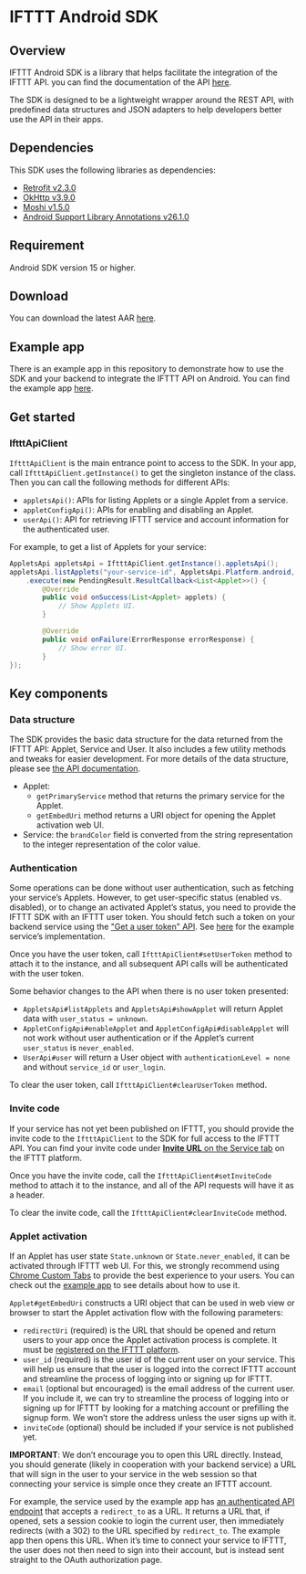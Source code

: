 # IFTTT Android SDK
## Overview
IFTTT Android SDK is a library that helps facilitate the integration of the IFTTT API. you can find the documentation of the API [here](https://platform.ifttt.com/docs/embedding_applets).

The SDK is designed to be a lightweight wrapper around the REST API, with predefined data structures and JSON adapters to help developers better use the API in their apps.

## Dependencies
This SDK uses the following libraries as dependencies:
* [Retrofit v2.3.0](http://square.github.io/retrofit/)
* [OkHttp v3.9.0](http://square.github.io/okhttp/)
* [Moshi v1.5.0](https://github.com/square/moshi)
* [Android Support Library Annotations v26.1.0](https://developer.android.com/topic/libraries/support-library/packages.html#annotations)

## Requirement
Android SDK version 15 or higher.

## Download
You can download the latest AAR [here](https://github.com/IFTTT/IFTTTSDK-Android/raw/master/library/ifttt-sdk.aar).

## Example app
There is an example app in this repository to demonstrate how to use the SDK and your backend to integrate the IFTTT API on Android. You can find the example app [here](https://github.com/IFTTT/IFTTTSDK-Android/tree/master/app).


## Get started
### IftttApiClient
`IftttApiClient` is the main entrance point to access to the SDK. In your app, call `IftttApiClient.getInstance()` to get the singleton instance of the class. Then you can call the following methods for different APIs:
* `appletsApi()`: APIs for listing Applets or a single Applet from a service.
* `appletConfigApi()`: APIs for enabling and disabling an Applet.
* `userApi()`: API for retrieving IFTTT service and account information for the authenticated user.

For example, to get a list of Applets for your service:
```java
AppletsApi appletsApi = IftttApiClient.getInstance().appletsApi();
appletsApi.listApplets("your-service-id", AppletsApi.Platform.android, AppletsApi.Order.enabled_count_asc)
    .execute(new PendingResult.ResultCallback<List<Applet>>() {
        @Override
        public void onSuccess(List<Applet> applets) {
            // Show Applets UI.
        }

        @Override
        public void onFailure(ErrorResponse errorResponse) {
            // Show error UI.
        }
});
```

## Key components
### Data structure
The SDK provides the basic data structure for the data returned from the IFTTT API: Applet, Service and User. It also includes a few utility methods and tweaks for easier development. For more details of the data structure, please see [the API documentation](https://platform.ifttt.com/docs/embedding_applets#list-applets).
* Applet:
    * `getPrimaryService` method that returns the primary service for the Applet.
    * `getEmbedUri` method returns a URI object for opening the Applet activation web UI.
* Service: the `brandColor` field is converted from the string representation to the integer representation of the color value.

### Authentication
Some operations can be done without user authentication, such as fetching your service’s Applets. However, to get user-specific status (enabled vs. disabled), or to change an activated Applet’s status, you need to provide the IFTTT SDK with an IFTTT user token. You should fetch such a token on your backend service using the ["Get a user token" API](https://platform.ifttt.com/docs/embedding_applets#get-a-user-token). See [here](https://github.com/IFTTT/ifttt-api-example/blob/master/controllers/mobile_api_controller.rb#L39) for the example service’s implementation.

Once you have the user token, call `IftttApiClient#setUserToken` method to attach it to the instance, and all subsequent API calls will be authenticated with the user token.

Some behavior changes to the API when there is no user token presented:
* `AppletsApi#listApplets` and `AppletsApi#showApplet` will return Applet data with `user_status = unknown`.
* `AppletConfigApi#enableApplet` and `AppletConfigApi#disableApplet` will not work without user authentication or if the Applet’s current `user_status` is `never_enabled`.
* `UserApi#user` will return a User object with `authenticationLevel = none` and without `service_id` or `user_login`.

To clear the user token, call `IftttApiClient#clearUserToken` method.

### Invite code
If your service has not yet been published on IFTTT, you should provide the invite code to the `IftttApiClient` to the SDK for full access to the IFTTT API. You can find your invite code under [**Invite URL** on the Service tab](https://platform.ifttt.com/mkt/general) on the IFTTT platform.

Once you have the invite code, call the `IftttApiClient#setInviteCode` method to attach it to the instance, and all of the API requests will have it as a header.

To clear the invite code, call the `IftttApiClient#clearInviteCode` method.

### Applet activation
If an Applet has user state `State.unknown` or `State.never_enabled`, it can be activated through IFTTT web UI. For this, we strongly recommend using [Chrome Custom Tabs](https://developer.chrome.com/multidevice/android/customtabs) to provide the best experience to your users. You can check out the [example app](https://github.com/IFTTT/IFTTTSDK-Android/blob/master/app/src/main/java/com/ifttt/api/demo/AppletConfigurationClickListenerFactory.kt) to see details about how to use it.

`Applet#getEmbedUri` constructs a URI object that can be used in web view or browser to start the Applet activation flow with the following parameters:
* `redirectUri` (required) is the URL that should be opened and return users to your app once the Applet activation process is complete. It must be [registered on the IFTTT platform](https://platform.ifttt.com/services/ifttt_api_example/embedded_redirects).
* `user_id` (required)  is the user id of the current user on your service. This will help us ensure that the user is logged into the correct IFTTT account and streamline the process of logging into or signing up for IFTTT.
* `email` (optional but encouraged) is the email address of the current user. If you include it, we can try to streamline the process of logging into or signing up for IFTTT by looking for a matching account or prefilling the signup form. We won’t store the address unless the user signs up with it.
* `inviteCode` (optional) should be included if your service is not published yet.

**IMPORTANT**: We don’t encourage you to open this URL directly. Instead, you should generate (likely in cooperation with your backend service) a URL that will sign in the user to your service in the web session so that connecting your service is simple once they create an IFTTT account.

For example, the service used by the example app has [an authenticated API endpoint](https://github.com/IFTTT/ifttt-api-example/blob/master/controllers/mobile_api_controller.rb#L74-L81) that accepts a `redirect_to` as a URL. It returns a URL that, if opened, sets a session cookie to login the current user, then immediately redirects (with a 302) to the URL specified by `redirect_to`. The example app then opens this URL. When it’s time to connect your service to IFTTT, the user does not then need to sign into their account, but is instead sent straight to the OAuth authorization page.
